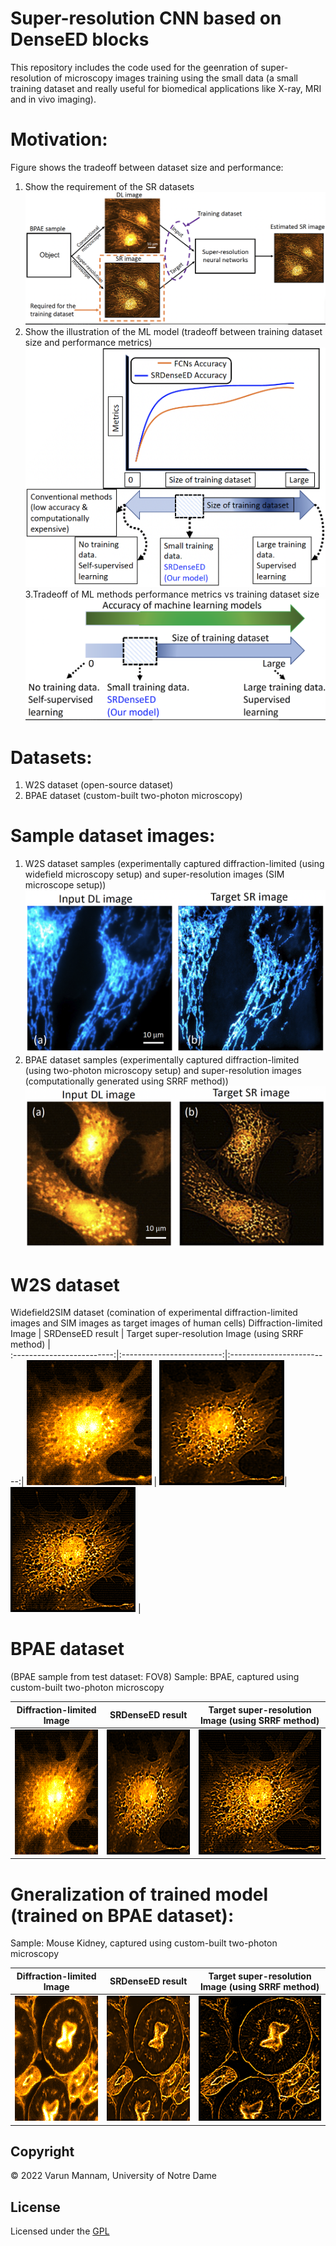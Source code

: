 # Super-resolution CNN based on DenseED blocks
This repository includes the code used for the geenration of super-resolution of microscopy images training using the small data (a small training dataset and really useful for biomedical applications like X-ray, MRI and in vivo imaging). 

# Motivation: 
Figure shows the tradeoff between dataset size and performance: 
1. Show the requirement of the SR datasets
![](Results/motivation_files/big_motivation1.jpg)
2. Show the illustration of the ML model (tradeoff between training dataset size and performance metrics)
![](Results/motivation_files/Motivation1.jpg)
3.Tradeoff of ML methods performance metrics vs training dataset size
![](Results/motivation_files/motivation2.jpg)


# Datasets: 
1. W2S dataset (open-source dataset)
2. BPAE dataset (custom-built two-photon microscopy)

# Sample dataset images: 
1. W2S dataset samples (experimentally captured diffraction-limited (using widefield microscopy setup) and super-resolution images (SIM microscope setup))
![](Results/dataset_sample_images/training_dataset.jpg)
2. BPAE dataset samples (experimentally captured diffraction-limited (using two-photon microscopy setup) and super-resolution images (computationally generated using SRRF method))
![](Results/dataset_sample_images/training_dataset2.jpg)

# W2S dataset
Widefield2SIM dataset (comination of experimental diffraction-limited images and SIM images as target images of human cells)
Diffraction-limited Image          | SRDenseED result         | Target super-resolution Image (using SRRF method)		         |	
:-------------------------:|:-------------------------:|:-------------------------:|
<img src="Results/Main_figure/main_images/DL_image.png" width="200" height="200" />   |  <img src="Results/Main_figure/main_images/FCN_denseED_Est_SR_image.png" width="200" height="200" />| <img src="Results/Main_figure/main_images/target_SR_image.png" width="200" height="200" /> |


# BPAE dataset
(BPAE sample from test dataset: FOV8)
Sample: BPAE, captured using custom-built two-photon microscopy

Diffraction-limited Image          | SRDenseED result         | Target super-resolution Image (using SRRF method)		         |	
:-------------------------:|:-------------------------:|:-------------------------:|
<img src="Results/Main_figure/main_images/DL_image.png" width="200" height="200" />   |  <img src="Results/Main_figure/main_images/FCN_denseED_Est_SR_image.png" width="200" height="200" />| <img src="Results/Main_figure/main_images/target_SR_image.png" width="200" height="200" /> |



# Gneralization of trained model (trained on BPAE dataset): 
Sample: Mouse Kidney, captured using custom-built two-photon microscopy

Diffraction-limited Image          | SRDenseED result         | Target super-resolution Image (using SRRF method)		         |	
:-------------------------:|:-------------------------:|:-------------------------:|
<img src="Results/Transfer_learning_Mouse_kidney/DL_image_MK_orange.png" width="200" height="200" />   |  <img src="Results/Transfer_learning_Mouse_kidney/Est_SR_image_MK_orange.png" width="200" height="200" />| <img src="Results/Transfer_learning_Mouse_kidney/target_SR_image_MK_orange.png" width="200" height="200" /> |




## **Copyright**

© 2022 Varun Mannam, University of Notre Dame  

## **License**

Licensed under the [GPL](https://github.com/ND-HowardGroup/Deep_learning_Super-resolution/blob/main/LICENSE)
